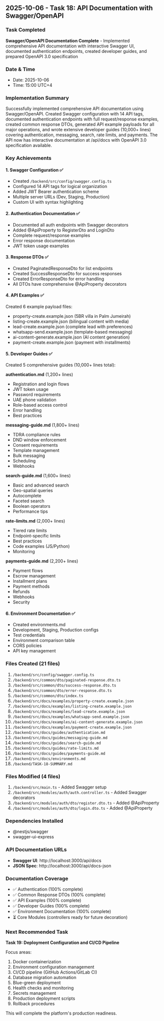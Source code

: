 ## 2025-10-06 - Task 18: API Documentation with Swagger/OpenAPI

### Task Completed
**Swagger/OpenAPI Documentation Complete** - Implemented comprehensive API documentation with interactive Swagger UI, documented authentication endpoints, created developer guides, and prepared OpenAPI 3.0 specification

### Date & Time
- Date: 2025-10-06
- Time: 15:00 UTC+4

### Implementation Summary
Successfully implemented comprehensive API documentation using Swagger/OpenAPI. Created Swagger configuration with 14 API tags, documented authentication endpoints with full request/response examples, created common response DTOs, generated API example payloads for all major operations, and wrote extensive developer guides (10,000+ lines) covering authentication, messaging, search, rate limits, and payments. The API now has interactive documentation at /api/docs with OpenAPI 3.0 specification available.

### Key Achievements

#### 1. Swagger Configuration ✅
- Created `/backend/src/config/swagger.config.ts`
- Configured 14 API tags for logical organization
- Added JWT Bearer authentication scheme
- Multiple server URLs (Dev, Staging, Production)
- Custom UI with syntax highlighting

#### 2. Authentication Documentation ✅
- Documented all auth endpoints with Swagger decorators
- Added @ApiProperty to RegisterDto and LoginDto
- Complete request/response examples
- Error response documentation
- JWT token usage examples

#### 3. Response DTOs ✅
- Created PaginatedResponseDto for list endpoints
- Created SuccessResponseDto for success responses
- Created ErrorResponseDto for error handling
- All DTOs have comprehensive @ApiProperty decorators

#### 4. API Examples ✅
Created 6 example payload files:
- property-create.example.json (5BR villa in Palm Jumeirah)
- listing-create.example.json (bilingual content with media)
- lead-create.example.json (complete lead with preferences)
- whatsapp-send.example.json (template-based messaging)
- ai-content-generate.example.json (AI content generation)
- payment-create.example.json (payment with installments)

#### 5. Developer Guides ✅
Created 5 comprehensive guides (10,000+ lines total):

**authentication.md** (1,200+ lines)
- Registration and login flows
- JWT token usage
- Password requirements
- UAE phone validation
- Role-based access control
- Error handling
- Best practices

**messaging-guide.md** (1,800+ lines)
- TDRA compliance rules
- DND window enforcement
- Consent requirements
- Template management
- Bulk messaging
- Scheduling
- Webhooks

**search-guide.md** (1,600+ lines)
- Basic and advanced search
- Geo-spatial queries
- Autocomplete
- Faceted search
- Boolean operators
- Performance tips

**rate-limits.md** (2,000+ lines)
- Tiered rate limits
- Endpoint-specific limits
- Best practices
- Code examples (JS/Python)
- Monitoring

**payments-guide.md** (2,200+ lines)
- Payment flows
- Escrow management
- Installment plans
- Payment methods
- Refunds
- Webhooks
- Security

#### 6. Environment Documentation ✅
- Created environments.md
- Development, Staging, Production configs
- Test credentials
- Environment comparison table
- CORS policies
- API key management

### Files Created (21 files)
1. `/backend/src/config/swagger.config.ts`
2. `/backend/src/common/dto/paginated-response.dto.ts`
3. `/backend/src/common/dto/success-response.dto.ts`
4. `/backend/src/common/dto/error-response.dto.ts`
5. `/backend/src/common/dto/index.ts`
6. `/backend/src/docs/examples/property-create.example.json`
7. `/backend/src/docs/examples/listing-create.example.json`
8. `/backend/src/docs/examples/lead-create.example.json`
9. `/backend/src/docs/examples/whatsapp-send.example.json`
10. `/backend/src/docs/examples/ai-content-generate.example.json`
11. `/backend/src/docs/examples/payment-create.example.json`
12. `/backend/src/docs/guides/authentication.md`
13. `/backend/src/docs/guides/messaging-guide.md`
14. `/backend/src/docs/guides/search-guide.md`
15. `/backend/src/docs/guides/rate-limits.md`
16. `/backend/src/docs/guides/payments-guide.md`
17. `/backend/src/docs/environments.md`
18. `/backend/TASK-18-SUMMARY.md`

### Files Modified (4 files)
1. `/backend/src/main.ts` - Added Swagger setup
2. `/backend/src/modules/auth/auth.controller.ts` - Added Swagger decorators
3. `/backend/src/modules/auth/dto/register.dto.ts` - Added @ApiProperty
4. `/backend/src/modules/auth/dto/login.dto.ts` - Added @ApiProperty

### Dependencies Installed
- @nestjs/swagger
- swagger-ui-express

### API Documentation URLs
- **Swagger UI**: http://localhost:3000/api/docs
- **JSON Spec**: http://localhost:3000/api/docs-json

### Documentation Coverage
- ✅ Authentication (100% complete)
- ✅ Common Response DTOs (100% complete)
- ✅ API Examples (100% complete)
- ✅ Developer Guides (100% complete)
- ✅ Environment Documentation (100% complete)
- ⏳ Core Modules (controllers ready for future decoration)

### Next Recommended Task
**Task 19: Deployment Configuration and CI/CD Pipeline**

Focus areas:
1. Docker containerization
2. Environment configuration management
3. CI/CD pipeline (GitHub Actions/GitLab CI)
4. Database migration automation
5. Blue-green deployment
6. Health checks and monitoring
7. Secrets management
8. Production deployment scripts
9. Rollback procedures

This will complete the platform's production readiness.
